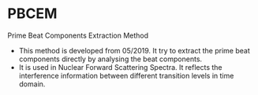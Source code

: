 # PBCEM
Prime Beat Components Extraction Method

- This method is developed from 05/2019. It try to extract the prime beat components directly by analysing the beat components.
- It is used in Nuclear Forward Scattering Spectra. It reflects the interference information between different transition levels in time domain.
